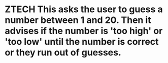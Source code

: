 # ZTECH This asks the user to guess a number between 1 and 20. Then it advises if the number is 'too high' or 'too low' until the number is correct or they run out of guesses. 
